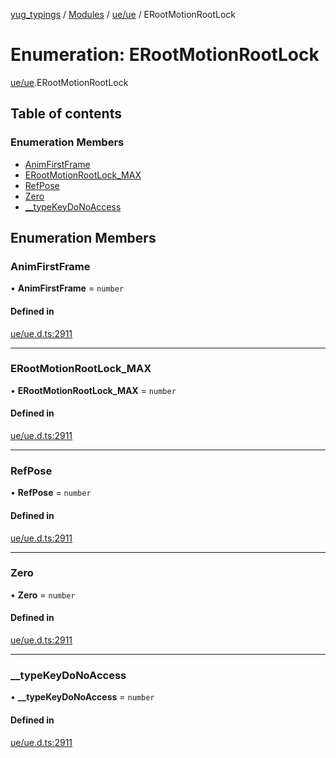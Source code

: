 [yug_typings](../README.md) / [Modules](../modules.md) / [ue/ue](../modules/ue_ue.md) / ERootMotionRootLock

# Enumeration: ERootMotionRootLock

[ue/ue](../modules/ue_ue.md).ERootMotionRootLock

## Table of contents

### Enumeration Members

- [AnimFirstFrame](ue_ue.ERootMotionRootLock.md#animfirstframe)
- [ERootMotionRootLock\_MAX](ue_ue.ERootMotionRootLock.md#erootmotionrootlock_max)
- [RefPose](ue_ue.ERootMotionRootLock.md#refpose)
- [Zero](ue_ue.ERootMotionRootLock.md#zero)
- [\_\_typeKeyDoNoAccess](ue_ue.ERootMotionRootLock.md#__typekeydonoaccess)

## Enumeration Members

### AnimFirstFrame

• **AnimFirstFrame** = `number`

#### Defined in

[ue/ue.d.ts:2911](https://github.com/YugMetaverse/yug_typings/blob/b7d9b19/ue/ue.d.ts#L2911)

___

### ERootMotionRootLock\_MAX

• **ERootMotionRootLock\_MAX** = `number`

#### Defined in

[ue/ue.d.ts:2911](https://github.com/YugMetaverse/yug_typings/blob/b7d9b19/ue/ue.d.ts#L2911)

___

### RefPose

• **RefPose** = `number`

#### Defined in

[ue/ue.d.ts:2911](https://github.com/YugMetaverse/yug_typings/blob/b7d9b19/ue/ue.d.ts#L2911)

___

### Zero

• **Zero** = `number`

#### Defined in

[ue/ue.d.ts:2911](https://github.com/YugMetaverse/yug_typings/blob/b7d9b19/ue/ue.d.ts#L2911)

___

### \_\_typeKeyDoNoAccess

• **\_\_typeKeyDoNoAccess** = `number`

#### Defined in

[ue/ue.d.ts:2911](https://github.com/YugMetaverse/yug_typings/blob/b7d9b19/ue/ue.d.ts#L2911)
